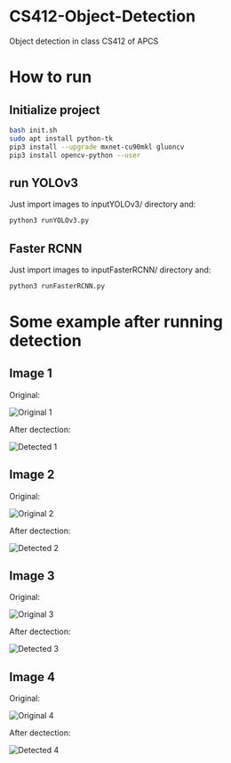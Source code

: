 # CS412-Object-Detection
Object detection in class CS412 of APCS

# How to run

## Initialize project

```bash
bash init.sh
sudo apt install python-tk
pip3 install --upgrade mxnet-cu90mkl gluoncv
pip3 install opencv-python --user
```

## run YOLOv3

Just import images to inputYOLOv3/ directory and:

```bash
python3 runYOLOv3.py
```

## Faster RCNN

Just import images to inputFasterRCNN/ directory and:

```bash
python3 runFasterRCNN.py
```

# Some example after running detection

## Image 1

Original:

![Original 1](https://github.com/phvietan/CS412-Object-Detection/blob/master/example/original1.jpg)

After dectection:

![Detected 1](https://github.com/phvietan/CS412-Object-Detection/blob/master/example/detected1.jpg)

## Image 2

Original:

![Original 2](https://github.com/phvietan/CS412-Object-Detection/blob/master/example/original2.jpg)

After dectection:

![Detected 2](https://github.com/phvietan/CS412-Object-Detection/blob/master/example/detected2.jpg)

## Image 3

Original:

![Original 3](https://github.com/phvietan/CS412-Object-Detection/blob/master/example/original3.jpg)

After dectection:

![Detected 3](https://github.com/phvietan/CS412-Object-Detection/blob/master/example/detected3.jpg)

## Image 4

Original:

![Original 4](https://github.com/phvietan/CS412-Object-Detection/blob/master/example/original4.jpg)

After dectection:

![Detected 4](https://github.com/phvietan/CS412-Object-Detection/blob/master/example/detected4.jpg)
